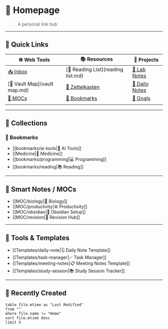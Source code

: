 # 🧭 Homepage

> A personal link hub 

---

## 🔗 Quick Links

| 🌐 Web Tools                 | 📚 Resources                       | 🧪 Projects                      |
| ---------------------------- | ---------------------------------- | -------------------------------- |
| [📥 Inbox](Inbox.md)         | [📘 Reading List](reading list.md) | [🧬 Lab Notes](lab/lab-notes.md) |
| [📁 Vault Map](vault map.md) | [📓 Zettelkasten](zettelkasten.md) | [📝 Daily Notes](daily/daily.md) |
| [🧠 MOCs](mocs/index.md)     | [📎 Bookmarks](bookmarks.md)       | [🚀 Goals](life/goals.md)        |
|                              |                                    |                                  |

---

## 📁 Collections

### 🔖 Bookmarks

- [[bookmarks/ai-tools|🤖 AI Tools]]
- [[Medicine|🧬 Medicine]]
- [[bookmarks/programming|💻 Programming]]
- [[bookmarks/reading|📚 Reading]]

---

## 🧠 Smart Notes / MOCs

- [[MOC/biology|🧠 Biology]]
- [[MOC/productivity|⚙️ Productivity]]
- [[MOC/obsidian|📂 Obsidian Setup]]
- [[MOC/revision|📅 Revision Hub]]

---

## 🧰 Tools & Templates

- [[Templates/daily-note|🗓 Daily Note Template]]
- [[Templates/task-manager|✅ Task Manager]]
- [[Templates/meeting-notes|📋 Meeting Notes Template]]
- [[Templates/study-session|📚 Study Session Tracker]]

---

## 📅 Recently Created

```dataview
table file.mtime as "Last Modified"
from ""
where file.name != "Home"
sort file.mtime desc
limit 5
